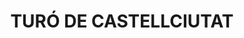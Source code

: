 ---
layout: patrimoni-details
title:  "TURÓ DE CASTELLCIUTAT"
collections: ["patrimoni-arqueologic-i-paleontologic"]
coordinates:
  - group1:
        - [1.443668260138095, 42.356815996574959]
        - [1.443639742216165, 42.356818271858451]
        - [1.443561368509343, 42.356835464693269]
        - [1.443551667973197, 42.356875270068457]
        - [1.443545381211543, 42.356901429079024]
        - [1.443537053214895, 42.356927180019881]
        - [1.44353089429919, 42.356968935247018]
        - [1.443524859691785, 42.357047206069396]
        - [1.443527456353393, 42.357097828303687]
        - [1.443537560447423, 42.357124780399083]
        - [1.443527260415224, 42.357126542310048]
        - [1.443568557297231, 42.357209069153114]
        - [1.443610137588014, 42.357269729519793]
        - [1.443683533249754, 42.357371139264878]
        - [1.443775403605783, 42.357472039069727]
        - [1.443921534217758, 42.357618557057059]
        - [1.444051804543766, 42.357742799092172]
        - [1.444208046187301, 42.357853700756245]
        - [1.444308127246303, 42.357912872719552]
        - [1.444386026567713, 42.357956529449154]
        - [1.44453444511739, 42.358031190951742]
        - [1.444598802970257, 42.358062492484905]
        - [1.444657065199677, 42.3580914291556]
        - [1.444690525838662, 42.358107097282634]
        - [1.444751323336231, 42.358137209363527]
        - [1.444774327560276, 42.358140183943661]
        - [1.444819441977985, 42.358140796016606]
        - [1.444856875816861, 42.358140923519514]
        - [1.444895808590696, 42.358153052469781]
        - [1.44497258321706, 42.358179958003788]
        - [1.44500588763696, 42.358181170499485]
        - [1.445021845864625, 42.35817872450442]
        - [1.445074443998444, 42.358187805764182]
        - [1.445105679015734, 42.358189750866352]
        - [1.445141937542977, 42.358195947984392]
        - [1.445211666284194, 42.358217432842743]
        - [1.445256918419908, 42.358233260738047]
        - [1.445312758416405, 42.35825645892529]
        - [1.445371655695988, 42.358280459254935]
        - [1.44542061430101, 42.358187556347815]
        - [1.445485691656393, 42.358210499371609]
        - [1.445491668425669, 42.358196887709013]
        - [1.445540668601353, 42.358071084762571]
        - [1.445715657816696, 42.357686828572369]
        - [1.44575080269269, 42.357654975076855]
        - [1.445774812637729, 42.35761194035404]
        - [1.44579491200075, 42.357571515077133]
        - [1.445755042636097, 42.357524571413698]
        - [1.445912701275869, 42.357458435554094]
        - [1.445945423410529, 42.357348006209669]
        - [1.446074125906925, 42.357369529333738]
        - [1.446081669895068, 42.357344338109485]
        - [1.446156236830957, 42.357356759502458]
        - [1.446192671187148, 42.357204921900838]
        - [1.446309343100543, 42.357220386211317]
        - [1.446323678751921, 42.357221341220686]
        - [1.446329049820228, 42.357185470637056]
        - [1.446301546995215, 42.357156951728136]
        - [1.446274882131136, 42.357136051235429]
        - [1.446229808519256, 42.357112999448958]
        - [1.446170483646277, 42.357085570582761]
        - [1.446086729396417, 42.357050583816459]
        - [1.446020040069322, 42.35703066210597]
        - [1.445945157677119, 42.357010248929946]
        - [1.445812151326716, 42.356976115652166]
        - [1.445750942046, 42.35696273409004]
        - [1.445660516179401, 42.356948766158972]
        - [1.445618078340261, 42.356943626474695]
        - [1.445567452099886, 42.356937805207551]
        - [1.445520480061716, 42.35692937099914]
        - [1.445474603646385, 42.356918098980039]
        - [1.445438528602689, 42.356904487567938]
        - [1.445399019668796, 42.356884553746148]
        - [1.445329845410128, 42.356840635679532]
        - [1.445266823084512, 42.356796801009729]
        - [1.445197845892984, 42.356744898117782]
        - [1.445164201321116, 42.356715915278379]
        - [1.4450843615133, 42.356626210005864]
        - [1.44504312346138, 42.356608819991031]
        - [1.445028142538014, 42.356623640728905]
        - [1.445024598513805, 42.356621785976039]
        - [1.44487681718517, 42.356542189151412]
        - [1.444840456567577, 42.356602552385837]
        - [1.444813014101073, 42.356613210323836]
        - [1.444747729192618, 42.356619551301982]
        - [1.444493204318946, 42.356543069931263]
        - [1.444457171916449, 42.356527747199479]
        - [1.444412727528601, 42.356541597503202]
        - [1.444376461019072, 42.356473402466676]
        - [1.444365329542022, 42.356488085180956]
        - [1.444290395352745, 42.356449032912344]
        - [1.44431095152548, 42.35642649069257]
        - [1.444328694433513, 42.356393260398534]
        - [1.444359978689921, 42.356372385174495]
        - [1.444265720638122, 42.356285146134894]
        - [1.444226440393778, 42.356297545040199]
        - [1.444200051943236, 42.356244698141651]
        - [1.444183062813551, 42.356226590955998]
        - [1.444162872530907, 42.356234304342223]
        - [1.444153794963957, 42.356228095483587]
        - [1.444130889668855, 42.35625231738134]
        - [1.444138250363958, 42.35625536502458]
        - [1.444104048697458, 42.356290558925892]
        - [1.444066356626523, 42.356280158136833]
        - [1.443975705660764, 42.356254585048319]
        - [1.443935473538252, 42.356388683975567]
        - [1.443922262409152, 42.356466857409352]
        - [1.443911089892373, 42.356503980363748]
        - [1.443880204613345, 42.356591803051096]
        - [1.443840544435011, 42.356702708153449]
        - [1.443820475013271, 42.356767856456855]
        - [1.443798970808993, 42.356828801392204]
        - [1.443787495387197, 42.356836633021558]
        - [1.443717052005206, 42.356864963867196]
        - [1.443694210102129, 42.356813876596647]
        - [1.443668260138095, 42.356815996574959]
---